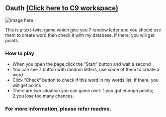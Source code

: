 ## Oauth [(Click here to C9 workspace)](https://ide.c9.io/double0ten/project_r)

![Image here](http://chuantu.biz/t6/177/1513315495x-1566683182.jpg)

This is a text-twist game which give you 7 randow letter and you should use them to create word then check it with my database, if there, you will get points.


### How to play

- When you open the page,click the “Start” button and wait a second
- You can see 7 button with random letters, use some of them to create a word 
- Click “Check” button to check if this word in my words list, if there, you will get points
- There are two situation you can game over:
  1.you got enough points;
  2.you lose too many chances.

### For more information, please refer readme.
